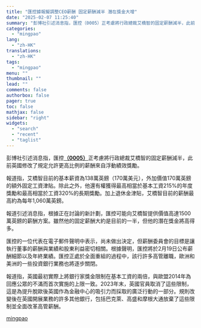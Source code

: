 ```yaml
---
title: "匯控據報擬調整CEO薪酬 固定薪酬減半 潛在獎金大增"
date: "2025-02-07 11:25:40"
summary: "彭博社引述消息指，匯控（0005）正考慮將行政總裁艾橋智的固定薪酬減半，此前英國修改了規定允許更高..."
categories:
  - "mingpao"
lang:
  - "zh-HK"
translations:
  - "zh-HK"
tags:
  - "mingpao"
menu: ""
thumbnail: ""
lead: ""
comments: false
authorbox: false
pager: true
toc: false
mathjax: false
sidebar: "right"
widgets:
  - "search"
  - "recent"
  - "taglist"
---
```


彭博社引述消息指，匯控[**（0005）**](stock1.php?code=0005)正考慮將行政總裁艾橋智的固定薪酬減半，此前英國修改了規定允許更高比例的薪酬來自浮動績效獎勵。


報道指，艾橋智目前的基本薪資為138萬英鎊（170萬美元），外加價值170萬英鎊的額外固定工資津貼。除此之外，他還有權獲得最高相當於基本工資215%的年度獎勵和最高相當於工資320%的長期獎勵。加上退休金津貼，艾橋智目前的薪酬最高約為每年1,060萬英鎊。

報道引述消息指，根據正在討論的新計劃，匯控可能向艾橋智提供價值高達1500萬英鎊的薪酬方案。雖然他的固定薪酬大約是目前的一半，但他的潛在獎金將高得多。

匯控的一位代表在電子郵件聲明中表示，尚未做出決定，但薪酬委員會的目標是讓執行董事的薪酬與業績和股東利益密切相關。根據聲明，匯控將於2月19日公布薪酬細節以及年終業績。匯控正處於全面重組的過程中，該行許多高管離職，歐洲和美洲的一些投資銀行業務也將逐步關閉。

報道指，英國最初實際上將銀行家獎金限制在基本工資的兩倍，與歐盟2014年為回應公眾的不滿而首次實施的上限一致。2023年末，英國官員取消了這些限制，這是為提升脫歐後英國作為金融中心的吸引力而採取的廣泛行動的一部分。規則改變後在英國開展業務的許多其他銀行，包括巴克萊、高盛和摩根大通放棄了這些限制並全面改革高管薪酬。

[mingpao](https://finance.mingpao.com/fin/instantf/20250207/1738898305383/%e5%8c%af%e6%8e%a7%e6%93%9a%e5%a0%b1%e6%93%ac%e8%aa%bf%e6%95%b4ceo%e8%96%aa%e9%85%ac-%e5%9b%ba%e5%ae%9a%e8%96%aa%e9%85%ac%e6%b8%9b%e5%8d%8a-%e6%bd%9b%e5%9c%a8%e7%8d%8e%e9%87%91%e5%a4%a7%e5%a2%9e)
